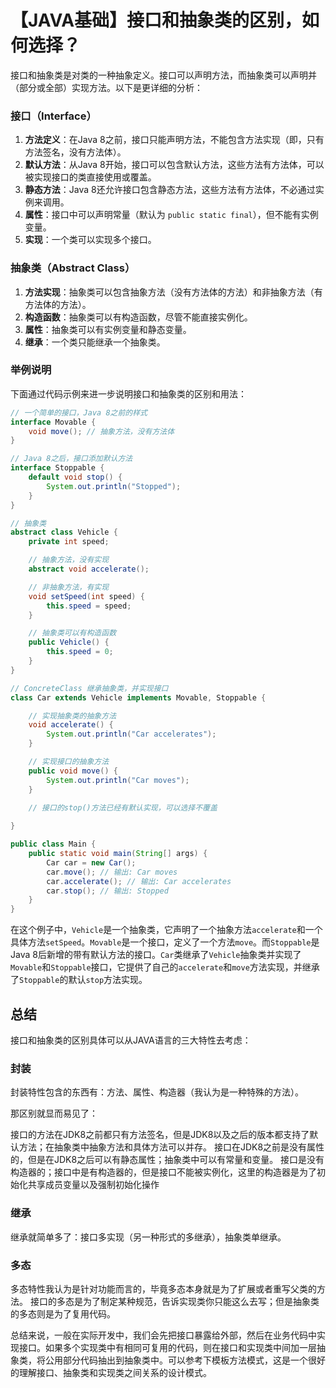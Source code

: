 # 【JAVA基础】接口和抽象类的区别，如何选择？

接口和抽象类是对类的一种抽象定义。接口可以声明方法，而抽象类可以声明并（部分或全部）实现方法。以下是更详细的分析：

### 接口（Interface）

1. **方法定义**：在Java 8之前，接口只能声明方法，不能包含方法实现（即，只有方法签名，没有方法体）。
2. **默认方法**：从Java 8开始，接口可以包含默认方法，这些方法有方法体，可以被实现接口的类直接使用或覆盖。
3. **静态方法**：Java 8还允许接口包含静态方法，这些方法有方法体，不必通过实例来调用。
4. **属性**：接口中可以声明常量（默认为 `public static final`），但不能有实例变量。
5. **实现**：一个类可以实现多个接口。

### 抽象类（Abstract Class）

1. **方法实现**：抽象类可以包含抽象方法（没有方法体的方法）和非抽象方法（有方法体的方法）。
2. **构造函数**：抽象类可以有构造函数，尽管不能直接实例化。
3. **属性**：抽象类可以有实例变量和静态变量。
4. **继承**：一个类只能继承一个抽象类。

### 举例说明

下面通过代码示例来进一步说明接口和抽象类的区别和用法：

```java
// 一个简单的接口，Java 8之前的样式
interface Movable {
    void move(); // 抽象方法，没有方法体
}

// Java 8之后，接口添加默认方法
interface Stoppable {
    default void stop() {
        System.out.println("Stopped");
    }
}

// 抽象类
abstract class Vehicle {
    private int speed;

    // 抽象方法，没有实现
    abstract void accelerate();

    // 非抽象方法，有实现
    void setSpeed(int speed) {
        this.speed = speed;
    }

    // 抽象类可以有构造函数
    public Vehicle() {
        this.speed = 0;
    }
}

// ConcreteClass 继承抽象类，并实现接口
class Car extends Vehicle implements Movable, Stoppable {

    // 实现抽象类的抽象方法
    void accelerate() {
        System.out.println("Car accelerates");
    }

    // 实现接口的抽象方法
    public void move() {
        System.out.println("Car moves");
    }
    
    // 接口的stop()方法已经有默认实现，可以选择不覆盖

}

public class Main {
    public static void main(String[] args) {
        Car car = new Car();
        car.move(); // 输出: Car moves
        car.accelerate(); // 输出: Car accelerates
        car.stop(); // 输出: Stopped
    }
}
```

在这个例子中，`Vehicle`是一个抽象类，它声明了一个抽象方法`accelerate`和一个具体方法`setSpeed`。`Movable`是一个接口，定义了一个方法`move`。而`Stoppable`是Java 8后新增的带有默认方法的接口。`Car`类继承了`Vehicle`抽象类并实现了`Movable`和`Stoppable`接口，它提供了自己的`accelerate`和`move`方法实现，并继承了`Stoppable`的默认`stop`方法实现。

## 总结

接口和抽象类的区别具体可以从JAVA语言的三大特性去考虑：

### 封装

封装特性包含的东西有：方法、属性、构造器（我认为是一种特殊的方法）。

那区别就显而易见了：

接口的方法在JDK8之前都只有方法签名，但是JDK8以及之后的版本都支持了默认方法；在抽象类中抽象方法和具体方法可以并存。
接口在JDK8之前是没有属性的，但是在JDK8之后可以有静态属性；抽象类中可以有常量和变量。
接口是没有构造器的；接口中是有构造器的，但是接口不能被实例化，这里的构造器是为了初始化共享成员变量以及强制初始化操作

### 继承

继承就简单多了：接口多实现（另一种形式的多继承），抽象类单继承。

### 多态

多态特性我认为是针对功能而言的，毕竟多态本身就是为了扩展或者重写父类的方法。
接口的多态是为了制定某种规范，告诉实现类你只能这么去写；但是抽象类的多态则是为了复用代码。

总结来说，一般在实际开发中，我们会先把接口暴露给外部，然后在业务代码中实现接口。如果多个实现类中有相同可复用的代码，则在接口和实现类中间加一层抽象类，将公用部分代码抽出到抽象类中。可以参考下模板方法模式，这是一个很好的理解接口、抽象类和实现类之间关系的设计模式。
